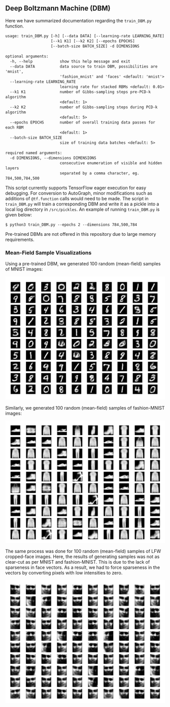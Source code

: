 ## Deep Boltzmann Machine (DBM)

Here we have summarized documentation regarding the `train_DBM.py` function.

```
usage: train_DBM.py [-h] [--data DATA] [--learning-rate LEARNING_RATE]
                    [--k1 K1] [--k2 K2] [--epochs EPOCHS]
                    [--batch-size BATCH_SIZE] -d DIMENSIONS

optional arguments:
  -h, --help            show this help message and exit
  --data DATA           data source to train DBM, possibilities are 'mnist',
                        'fashion_mnist' and 'faces' <default: 'mnist'>
  --learning-rate LEARNING_RATE
                        learning rate for stacked RBMs <default: 0.01>
  --k1 K1               number of Gibbs-sampling steps pre-PCD-k algorithm
                        <default: 1>
  --k2 K2               number of Gibbs-sampling steps during PCD-k algorithm
                        <default: 5>
  --epochs EPOCHS       number of overall training data passes for each RBM
                        <default: 1>
  --batch-size BATCH_SIZE
                        size of training data batches <default: 5>

required named arguments:
  -d DIMENSIONS, --dimensions DIMENSIONS
                        consecutive enumeration of visible and hidden layers
                        separated by a comma character, eg. 784,500,784,500
```

This script currently supports TensorFlow eager execution for easy debugging. For conversion to AutoGraph, minor modifications such as additions of `@tf.function` calls would need to be made. The script in `train_DBM.py` will train a corresponding DBM and write it as a pickle into a local log directory in `/src/pickles`. An example of running `train_DBM.py` is given below:

```shell
$ python3 train_DBM.py --epochs 2 --dimensions 784,500,784
```

Pre-trained DBMs are not offered in this repository due to large memory requirements.

### Mean-Field Sample Visualizations

Using a pre-trained DBM, we generated 100 random (mean-field) samples of MNIST images:

<img src="/img/sample19.png" width="800">

Similarly, we generated 100 random (mean-field) samples of fashion-MNIST images:

<img src="/img/sample22.png" width="800">

The same process was done for 100 random (mean-field) samples of LFW cropped-face images. Here, the results of generating samples was not as clear-cut as per MNIST and fashion-MNIST. This is due to the lack of sparseness in face vectors. As a result, we had to force sparseness in the vectors by converting pixels with low intensities to zero.

<img src="/img/sample24.png" width="800">
